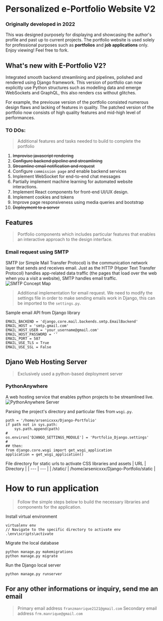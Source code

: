 # Personalized e-Portfolio Website V2

### Originally developed in 2022
This was designed purposely for displaying and showcasing the author's profile and past up to current projects. The portfolio website is used solely for professional purposes such as **portfolios** and **job applications** only. Enjoy viewing! Feel free to fork. 

## What's new with E-Portfolio V2?
Integrated smooth backend streamlining and pipelines, polished and rendered using Django framework. This version of portfolio can now explicitly use Python structures such as modelling data and emerge WebSockets and GraphQL, this also renders css without glitches. 

For example, the previouse version of the portfolio consisted numerous design flaws and lacking of features in quality. The patched version of the portfolio now consists of high quality features and mid-high level of performances.

### TO DOs:
>Additional features and tasks needed to build to complete the portfolio
1. ~~Improvise javascript rendering~~
2. ~~Configure backend pipeline and streamlining~~
3. ~~Streamline email notification and request~~
4. Configure `commission page` and enable backend services
5. Implement WebSocket for end-to-end chat messages
6. Partially implement machine learning for automated website interactions.
7. Implement React components for front-end UI/UX design.
8. Implement cookies and tokens
9. Improve page responsiveness using media queries and bootstrap
10. ~~Deployment to a server~~

## Features
> Portfolio components which includes particular features that enables an interactive approach to the design interface.
### Email request using SMTP
SMTP (or Simple Mail Transfer Protocol) is the communication network layer that sends and receives email. Just as the HTTP (Hyper Text Transfer Protocol) handles app-related data traffic (the pages that load over the web when you a visit a website), SMTP handles email traffic.
![SMTP Concept Map](https://global-uploads.webflow.com/5ebea55066f36f531dec5b32/64cc4a7945d018fd927a9d88_2.webp)

>Additional implementation for email request.
We need to modify the settings file in order to make sending emails work in Django, this can be imported to the `settings.py`.

Sample email API from Django library
```
EMAIL_BACKEND = 'django.core.mail.backends.smtp.EmailBackend'
EMAIL_HOST = 'smtp.gmail.com'
EMAIL_HOST_USER = 'your_username@gmail.com'
EMAIL_HOST_PASSWORD = ''
EMAIL_PORT = 587
EMAIL_USE_TLS = True
EMAIL_USE_SSL = False
```

## Djano Web Hosting Server
> Exclusively used a python-based deployment server
### PythonAnywhere
A web hosting service that enables python projects to be streamlined live.
![PythonAnywhere Server](https://www.fullstackpython.com/img/logos/pythonanywhere.jpg)

Parsing the project's directory and particular files from `wsgi.py`.
```
path = '/home/arsenicxxx/Django-Portfolio'
if path not in sys.path:
    sys.path.append(path)
#
os.environ['DJANGO_SETTINGS_MODULE'] = 'Portfolio_Django.settings'
#
## then:
from django.core.wsgi import get_wsgi_application
application = get_wsgi_application()
```
File directory for static urls to activate CSS libraries and assets
| URL | Directory |
| --- | --- |
| /static/ | /home/arsenicxxx/Django-Portfolio/static  |

# How to run application
> Follow the simple steps below to build the necessary libraries and components for the application.

Install virtual environment
```
virtualenv env
// Navigate to the specific directory to activate env
.\env\scripts\activate
```
Migrate the local database
```
python manage.py makemigrations
python manage.py migrate
```
Run the Django local server
```
python manage.py runserver
```

## For any other informations or inquiry, send me an email
>Primary email address
`franzmanrique2121@gmail.com`
>Secondary email address
`frm.manrique@gmail.com`